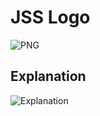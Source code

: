 # JSS Logo

![PNG](https://raw.githubusercontent.com/jsstyles/logo/master/logo.png)

## Explanation

![Explanation](https://raw.githubusercontent.com/jsstyles/logo/master/Explanation.png)
